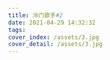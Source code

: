 ```yaml
---
title: 冷门歌手#2
date: 2021-04-29 14:32:32
tags:
cover_index: /assets/3.jpg
cover_detail: /assets/3.jpg
---
```

